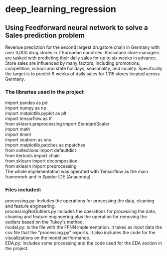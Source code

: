# deep_learning_regression

## Using Feedforward neural network to solve a Sales prediction problem

Revenue prediction for the second largest drugstore chain in Germany with over 3,000 drug stores in 7 European countries. Rossmann store managers are tasked with predicting their daily sales for up to six weeks in advance. Store sales are influenced by many factors, including promotions, competition, school and state holidays, seasonality, and locality. Specifically the target is to predict 6 weeks of daily sales for 1,115 stores located across Germany. 

### The libraries used in the project

import pandas as pd<br />
import numpy as np<br />
import matplotlib.pyplot as plt<br />
import tensorflow as tf<br />
from sklearn.preprocessing import StandardScaler<br />
import math<br />
import timeit<br />
import seaborn as sns<br />
import matplotlib.patches as mpatches<br />
from collections import defaultdict<br />
from itertools import chain<br />
from sklearn import decomposition<br />
from sklearn import preprocessing<br />
The whole implementation was operated with Tensorflow as the main framework and in Spyder IDE (Anaconda).<br />


### Files included:

processing.py: Includes the operations for processing the data, cleaning and feature engineering.<br />
processingNoOutliers.py Includes the operations for processing the data, cleaning and feature engineering plus the operation for removing the outliers based on the Tukey's method.<br />
model.py: Is the file with the FFNN implementation. It takes as input data the csv file that the "processing.py" exports. It also includes the code for the visualizations on the model performance.<br />
EDA.py: Includes some processing and the code used for the EDA section in the project.<br />


